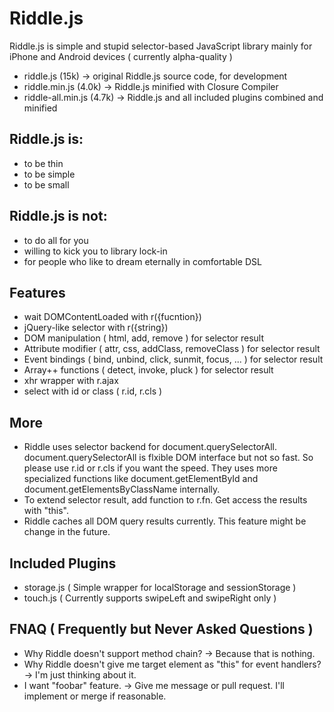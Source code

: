 Riddle.js
=======

Riddle.js is simple and stupid selector-based JavaScript library mainly for iPhone and Android devices ( currently alpha-quality )

* riddle.js (15k) -> original Riddle.js source code, for development
* riddle.min.js (4.0k) -> Riddle.js minified with Closure Compiler
* riddle-all.min.js (4.7k) -> Riddle.js and all included plugins combined and minified


Riddle.js is:
-------

* to be thin
* to be simple
* to be small


Riddle.js is not:
-------

* to do all for you
* willing to kick you to library lock-in
* for people who like to dream eternally in comfortable DSL


Features
-------

* wait DOMContentLoaded with r({fucntion})
* jQuery-like selector with r({string})
* DOM manipulation ( html, add, remove ) for selector result
* Attribute modifier ( attr, css, addClass, removeClass ) for selector result
* Event bindings ( bind, unbind, click, sunmit, focus, ... ) for selector result
* Array++ functions ( detect, invoke, pluck ) for selector result
* xhr wrapper with r.ajax
* select with id or class ( r.id, r.cls )


More
-------

* Riddle uses selector backend for document.querySelectorAll. document.querySelectorAll is flxible DOM interface but not so fast. So please use r.id or r.cls if you want the speed. They uses more specialized functions like document.getElementById and document.getElementsByClassName internally.
* To extend selector result, add function to r.fn. Get access the results with "this".
* Riddle caches all DOM query results currently. This feature might be change in the future.


Included Plugins
-------

* storage.js ( Simple wrapper for localStorage and sessionStorage )
* touch.js ( Currently supports swipeLeft and swipeRight only )


FNAQ ( Frequently but Never Asked Questions )
-------

* Why Riddle doesn't support method chain? -> Because that is nothing.
* Why Riddle doesn't give me target element as "this" for event handlers? -> I'm just thinking about it.
* I want "foobar" feature. -> Give me message or pull request. I'll implement or merge if reasonable.
